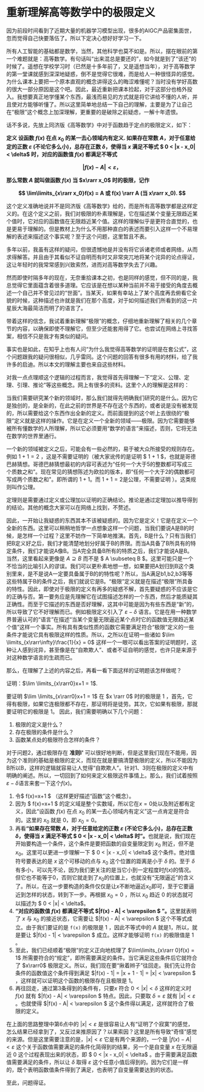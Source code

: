 # 重新理解高等数学中的极限定义

因为前段时间看到了近期大量的机器学习模型出现，很多的AIGC产品密集面世，忽而觉得自己快要落伍了。所以下定决心想好好学习一下。

所有人工智能的基础都是数学，当然，其他科学也莫不如是。所以，摆在眼前的第一个难题就是：高等数学。有句话叫“出来混总是要还的”，如今就是到了“该还”的时候了。遥想在学校学习时（已然是十多年前了，又是遥想当年），对于高等数学的第一堂课就感到深深地疑惑，倒不是觉得它很难，而是给人一种很怪异的感觉。为什么课本上要把一个原本直观的概念讲得这么的晦涩难懂呢？当时没有学好高数的很大一部分原因是这个吧。因此，最近重新把课本捡起，对于这部分也格外投入。我想要真正地学懂某个东西，最浅而易见的方式就是将它讲给不懂的人听，并且使对方能够听懂了。所以这里简单地总结一下自己的理解，主要是为了让自己在“极限”这个概念上加深理解，更重要的是破除之前疑虑，一解十年遗恨。

话不多说，先放上同济版《高等数学》中对于函数趋于定点的极限定义，如下：

<b> 定义  设函数 $f(x)$ 在点 $x_0$ 的某一去心领域内有定义. 如果存在常数 $A$，对于任意给定的正数 $\varepsilon$ (不论它多么小)，总存在正数 $\delta$，使得当 $x$ 满足不等式 $ 0 < |x - x_0| < \delta$ 时，对应的函数值 $f(x)$ 都满足不等式

$$
|f(x) - A| < \varepsilon ，
$$

那么常数 $A$ 就叫做函数 $f(x)$ 当 $x\rarr x_0$ 时的极限，记作

$$
\lim\limits_{x\rarr x_0}f(x) = A 或 f(x) \rarr A (当 x\rarr x_0).
$$

</b>

这个定义准确地说并不是同济版《高等数学》给的，而是所有高等数学都是这样定义的。在这个定义之前，我们对极限的朴素理解是，它在描述某个变量无限趋近某个值时，它对应的函数值在无限趋近某个值。这样的理解似乎是更符合直觉的，也是更易于理解的。但是教材上为什么不用那种直白的表述而要引入这样一个不易理解的表述来描述这个事实呢？至于这个问题，这里暂且不表。

多年以前，我虽有这样的疑问，但很遗憾地是并没有将它诉诸老师或者网络，从而求得解答。并且由于其看似不证自明而有时又非常突兀地将某个诧异的论点得证，这让年轻时的我常常感到兴致索然，进而对高等数学失去了兴趣。

然而即使时隔多年的现在，无奈重拾课本之初，也是同样的感觉，但不同的是，我总觉得它里面蕴含着很多道理。它应该是在想以某种当前并不易于接受的角度去概述一个自己并不曾见过的“世面”。当某天，如果有幸站上了某个高度再去俯看它全貌的时候，这种描述也许就是我们在那个高度，对于如何描述我们所看到的这一片星辰大海最简洁而明了的语言了。

带着这样的信念，我试着重新理解“极限”的概念，仔细地重新理解了相关的几个章节的内容，以确保即使不理解它，但至少还能套用得了它。也尝试在网络上寻找答案，相信不只是我才有类似的疑问。

事实也是如此，在知乎上也有人问“为什么我觉得高等数学的证明是在套公式”，这个问题跟我的疑问很相似，几乎雷同。这个问题的回答有很多有用的材料，给了我许多的启迪。所以本文的理解主要也来自这些材料。

对我一点点理顺这个逻辑的过程而言，我觉得首先得理解一下“定义、公理、定理、引理、推论”等这些概念。网上有很多的资料。这里个人的理解是这样的：

当我们需要研究某个新的领域时，那么我们就得先明确我们研究的是什么。因为它是独创的，是全新的，在此之前的世界是不存在这个东西的，或者说是没有被发现的，所以需要给这个东西作出全新的定义。而前面提到的这个听上去很绕的“极限”定义就是这样的操作。它是在定义一个全新的领域——极限。因为它需要能够被所有懂数学的人所理解，所以它必须要用“数学的语言”来描述，否则，它将无法在数学的世界里通行。

一个新的领域被定义之后，可能会有一些必然的，易于被大众所接受的规则存在。例如 $1+1=2$ ，这是不需要证明的（被大家讹传的是证明 $ 1 + 1 $，也就是哥德巴赫猜想。哥德巴赫猜想最初的内容可表述为“任何一个大于5的整数都可写成三个质数之和”。现在常见的猜想陈述为欧拉的版本，即“任何一个大于2的偶数都可写成两个质数之和"。即所谓的 $1+1$。而 $1+1=2$是公理，不需要证明 ）。这类规则叫作公理。

定理则是需要通过定义或公理加以证明的正确结论。推论是通过定理加以推导得到的结论。其他的概念大家可以在网络上找到，不赘述。

因此，一开始让我疑惑的东西其本不该被疑惑的。因为它是定义！它是在定义一个全新的东西。这里可以稍稍地哲学一点想象这样一个问题，当我们要说A是B的时候，是怎样一个过程？这里不妨作一下简单地推演。首先，B是什么？只有当我们把B定义好之后，我们才能清楚地划分好属于B的界限。而当A具备了B所具有的特定条件，我们才能说A像B。当A完全具备B所有的特质之后，我们才能说A是B。当然，这里看起来更像是 $A\supseteq B$ 而不是 $ A \subseteq B $。这里可能只是一个不恰当的比喻引入的谬误。我们可以更朴素地想一想，如果要把A划归到B这个类别里来，是不是说A一定要具备属于B的的特性呢？所以，当A满足b1,b2,b3等等这些特属于B的条件之后，我们就说它是B。“极限”定义就是在描述“极限”所具备的特性。因此，即使对于极限的定义有再多的疑惑不解，首先要疑惑的不应该是它的正确与否。第一要务应是先理解它在试图描述怎样的一个东西，然后才能质疑其正确性。而至于它描述的东西是否好理解，这其中可能是因为有些东西是“新”的，所以导致了它不好理解而已。例如极限定义引入了 $\varepsilon - \delta$ 语言。它是在用一种数学界普遍认可的“语言”在描述“当某个变量无限逼近某个点时它的函数值无限趋近某个值”这样一个事实。所有具有类似性质的函数它需要满足符合“极限”定义的一些条件才能说它具有极限这样的性质。所以，之所以在证明一些诸如 $\lim \limits_{x\rarr\infty}\frac{1}{x} = 0$ 这样一个一眼可以看出答案的证明题时，这种让人感到诧异，甚至像是在“自欺欺人”、或者不证自明的感觉，也许只是来源于对这种数学语言的生疏而已。

那么，在理解了上述的内容之后，再看一看下面这样的证明题该怎样做呢？

证明：$\lim \limits_{x\rarr0}x+1 = 1$.

要证明 $\lim \limits_{x\rarr0}x+1 = 1$ 在 $x \rarr 0$ 时的极限是 $1$ ，首先，它得有极限，如果它连极限都不存在，那证明将是徒劳。其次，它如果有极限，那就要证明它的极限是 $1$。 因此，我们需要明确以下几个问题：

1.  极限的定义是什么？
2.  存在极限的条件是什么？
3.  函数某点处的极限符合怎样的条件？

对于问题2，通过极限存在 **准则I'** 可以很好地判断，但是这里我们现在不能用，因为这个准则的基础是极限的定义，而现在就是要搞清楚极限的定义，所以不能因为B所以B，这样的逻辑就容易让人觉得“自欺欺人”。针对1、3则在极限的定义中有明确的阐述。所以，一切回到了如何来定义极限这件事情上。那么，我们试着按照 $\varepsilon-\delta$语言来套一下这个$f(x)$。

1.  令$ f(x)=x+1 $ （这样更好描述“函数”这个概念）。
2.  因为 $ f(x)=x+1 $ 的定义域是整个实数域，所以它在$x=0$处以及附近都有定义，因此“设函数 $f(x)$ 在点 $x_0$ 的某一去心领域内有定义”这一点肯定是符合的。这里的 $x_0$ 就是 $0$，即 $x_0 = 0$。
3.  再看<b>“如果存在常数 $A$，对于任意给定的正数 $\varepsilon$ (不论它多么小)，总存在正数 $\delta$，使得当 $x$ 满足不等式 $ 0 < |x - x_0| < \delta$ 时”。</b>也就是说，我们现在开始要构造一个条件，这个条件是要把函数的自变量限定到 $x_0$ 附近，但不是 $x_0$。这里可以更进一步理解一下 $ 0 < |x - x_0| < \delta$ 这个条件。绝对值符号要表达的是 $x$ 这个可移动的点与 $x_0$ 这个位置的距离是小于 $\delta$ 的。至于 $\delta$ 有多小，可以先不论，因为我们更关注的是当它小到一定程度时$f(x)$的情况。但它也不能等于$0$，否则它就走到了$x_0$的位置上，也就没有“无限逼近”的含义了。所以，在这一步要构造的条件仅仅是让$x$不断地逼近$x_0$即可，至于它要逼近到怎样的状态，转到下一步。再根据 $x_0 = 0$ ，所以 $x_0$ 趋近 $0$ 的状态就可以描述为 $ 0 < |x| < \delta$。
4.  <b>“对应的函数值 $f(x)$ 都满足不等式 $|f(x) - A| < \varepsilon $ ”。</b>这里就表明了 $x$ 与 $x_0$ 的接近状态，它需要让 $|f(x) - A| < \varepsilon $ 这个不等式成立。由于我们要证的是 `f(x)` 的极限是 $1$ ，因此不等式中的 $A$ 就是1，所以，就是要让 $|f(x) - 1| < \varepsilon $ 成立。这样才能够证明 `f(x)` 的极限值是 $1$ 。
5.  至此，我们已经顺着“极限”的定义正向地梳理了 $\lim\limits_{x\rarr 0}f(x) = 1$ 所需要符合的“规定”，即所需要满足的条件。当它满足这些条件后它就符合了 $x\rarr0$ 极限定义。所以，我们现在要“揪着辫子”往回走。我们先让符合条件的函数值这个条件得到满足 $|f(x) - 1| = |x + 1 - 1| = |x| < \varepsilon $ ，这样就可以证明这个函数的极限存在且极限是 $1$。
6.  再往回走，通过第3条得到的条件有，只要$x$ 符合 $0 < |x| < \delta$ 这样的定义时 $f(x)$ 就有 $|f(x) - A| < \varepsilon $ 特点。因此，只要取 $\delta = \varepsilon$ 就有 $|x| < \varepsilon$ 。也就使得 $|f(x) - A| < \varepsilon $ 这个条件得以满足，这样就符合了极限的定义。

在上面的思路整理中第6点中的 $|x| < \varepsilon$ 是很容易让人有“证明了个寂寞”的感觉，怎么结果已经拿到了，又反过来推原因了？以果索因？这里是所有导致“奇怪”感觉的来源。但是这里需要注意的是，$|x| < \varepsilon$ 它是有两个来源的，一个是 $|f(x) - A| < \varepsilon$ 这个关于函数值需要满足的条件化简得到的结果，另一个是自变量 $x$ 在无限逼近 $0$ 这个过程表现出来的状态，即 $ 0 < |x - x_0| < \delta$ 。由于需要满足函数值需要满足的条件，所以让 $\delta$ 取得 $\varepsilon$ 这个任意小值后得到的。因为它们是一样的，既个表明函数值条件得到了满足，也表明了自变量需要达到的状态。

至此，问题得证。
